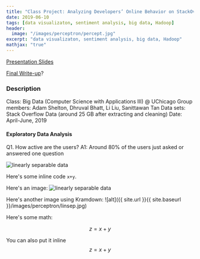 ```yaml
---
title: "Class Project: Analyzing Developers’ Online Behavior on StackOverflow"
date: 2019-06-10
tags: [data visualizaton, sentiment analysis, big data, Hadoop]
header:
  image: "/images/perceptron/percept.jpg"
excerpt: "data visualizaton, sentiment analysis, big data, Hadoop"
mathjax: "true"
---
```


[Presentation Slides](https://github.com/liu431/Big-Data-Project/blob/master/refs_docs/Final%20Presentation.pdf)

[Final Write-up](https://github.com/liu431/Big-Data-Project/blob/master/refs_docs/CAPP3_final_writup_HackyStacks.pdf)?



### Description
Class: Big Data (Computer Science with Applications III) @ UChicago
Group members: Adam Shelton, Dhruval Bhatt, Li Liu, Sanittawan Tan
Data sets: Stack Overflow Data (around 25 GB after extracting and cleaning)
Date: April-June, 2019

#### Exploratory Data Analysis
Q1.  How active are the users? 
A1: Around 80% of the users just asked or answered one question 

<img src="{{ site.url }}{{ site.baseurl }}/images/perceptron/active.jpg" alt="linearly separable data">





Here's some inline code `x+y`.

Here's an image:
<img src="{{ site.url }}{{ site.baseurl }}/images/perceptron/linsep.jpg" alt="linearly separable data">

Here's another image using Kramdown:
![alt]({{ site.url }}{{ site.baseurl }}/images/perceptron/linsep.jpg)

Here's some math:

$$z=x+y$$

You can also put it inline $$z=x+y$$
